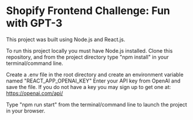 # Shopify Frontend Challenge: Fun with GPT-3

This project was built using Node.js and React.js.

To run this project locally you must have Node.js installed.
Clone this repository, and from the project directory type "npm install" in your terminal/command line.

Create a .env file in the root directory and create an environment variable named "REACT_APP_OPENAI_KEY"
Enter your API key from OpenAI and save the file. If you do not have a key you may sign up to get one at: https://openai.com/api/ 

Type "npm run start" from the terminal/command line to launch the project in your browser.
